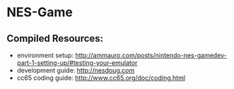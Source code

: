 # NES-Game #

## Compiled Resources: ##

* environment setup: http://ammauro.com/posts/nintendo-nes-gamedev-part-1-setting-up/#testing-your-emulator
* development guide: http://nesdoug.com
* cc65 coding guide: http://www.cc65.org/doc/coding.html